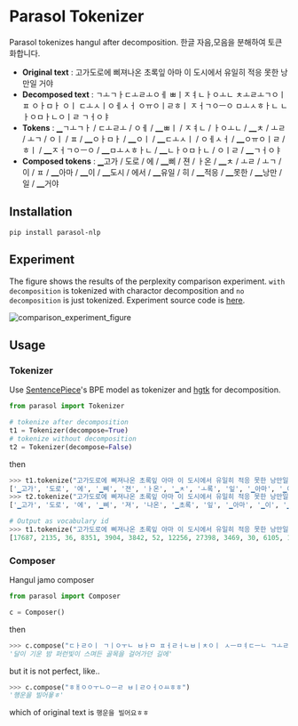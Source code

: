 Parasol Tokenizer
================

Parasol tokenizes hangul after decomposition.
한글 자음,모음을 분해하여 토큰화합니다.

* __Original text__ : 고가도로에 삐져나온 초록잎 아마 이 도시에서 유일히 적응 못한 낭만일 거야
* __Decomposed text__ : ㄱㅗㄱㅏㄷㅗㄹㅗㅇㅔ ㅃㅣㅈㅕㄴㅏㅇㅗㄴ ㅊㅗㄹㅗㄱㅇㅣㅍ ㅇㅏㅁㅏ ㅇㅣ ㄷㅗㅅㅣㅇㅔㅅㅓ ㅇㅠㅇㅣㄹㅎㅣ ㅈㅓㄱㅇㅡㅇ ㅁㅗㅅㅎㅏㄴ ㄴㅏㅇㅁㅏㄴㅇㅣㄹ ㄱㅓㅇㅑ
* __Tokens__ : ▁ㄱㅗㄱㅏ / ㄷㅗㄹㅗ / ㅇㅔ / ▁ㅃㅣ / ㅈㅕㄴ / ㅏㅇㅗㄴ / ▁ㅊ / ㅗㄹ / ㅗㄱ / ㅇㅣ / ㅍ / ▁ㅇㅏㅁㅏ / ▁ㅇㅣ / ▁ㄷㅗㅅㅣ / ㅇㅔㅅㅓ / ▁ㅇㅠㅇㅣㄹ / ㅎㅣ / ▁ㅈㅓㄱㅇㅡㅇ / ▁ㅁㅗㅅㅎㅏㄴ / ▁ㄴㅏㅇㅁㅏㄴ / ㅇㅣㄹ / ▁ㄱㅓㅇㅑ
* __Composed tokens__ : ▁고가 / 도로 / 에 / ▁삐 / 젼 / ㅏ온 / ▁ㅊ / ㅗㄹ / ㅗㄱ / 이 / ㅍ / ▁아마 / ▁이 / ▁도시 / 에서 / ▁유일 / 히 / ▁적응 / ▁못한 / ▁낭만 / 일 / ▁거야




## Installation

    pip install parasol-nlp

## Experiment

The figure shows the results of the perplexity comparison experiment. `with decomposition` is tokenized with charactor decomposition and `no decomposition` is just tokenized.
Experiment source code is [here](notebooks/Experiment.ipynb).

![comparison_experiment_figure](https://user-images.githubusercontent.com/5267023/92320080-b3f2a280-f059-11ea-9ed9-a937a365d889.png)

## Usage

### Tokenizer

Use [SentencePiece](https://github.com/google/sentencepiece)'s BPE model as tokenizer and [hgtk](https://github.com/bluedisk/hangul-toolkit) for decomposition.

```python
from parasol import Tokenizer

# tokenize after decomposition  
t1 = Tokenizer(decompose=True)
# tokenize without decomposition
t2 = Tokenizer(decompose=False)
```

then

```python
>>> t1.tokenize("고가도로에 삐져나온 초록잎 아마 이 도시에서 유일히 적응 못한 낭만일 거야")
['▁고가', '도로', '에', '▁삐', '젼', 'ㅏ온', '▁ㅊ', 'ㅗ록', '잎', '▁아마', '▁이', '▁도시', '에서', '▁유일', '히', '▁적응', '▁못한', '▁낭만', '일', '▁거야']
>>> t2.tokenize("고가도로에 삐져나온 초록잎 아마 이 도시에서 유일히 적응 못한 낭만일 거야")
['▁고가', '도로', '에', '▁삐', '져', '나온', '▁초록', '잎', '▁아마', '▁이', '▁도시', '에서', '▁유일', '히', '▁적응', '▁못한', '▁낭만', '일', '▁거야']

# Output as vocabulary id
>>> t1.tokenize("고가도로에 삐져나온 초록잎 아마 이 도시에서 유일히 적응 못한 낭만일 거야", as_id=True)
[17687, 2135, 36, 8351, 3904, 3842, 52, 12256, 27398, 3469, 30, 6105, 160, 3767, 198, 8953, 2345, 13164, 89, 6872]
```

### Composer

Hangul jamo composer

```python
from parasol import Composer

c = Composer()
```

then

```python
>>> c.compose("ㄷㅏㄹㅇㅣ ㄱㅣㅇㅜㄴ ㅂㅏㅁ ㅍㅓㄹㅓㄴㅂㅣㅊㅇㅣ ㅅㅡㅁㅕㄷㅡㄴ ㄱㅗㄹㅁㅗㄱㅇㅡㄹ ㄱㅓㄹㅇㅓㄱㅏㄷㅓㄴ ㄱㅣㄹㅇㅔ")
'달이 기운 밤 퍼런빛이 스며든 골목을 걸어가던 길에'
```

but it is not perfect, like..

```python
>>> c.compose("ㅎㅐㅇㅇㅜㄴㅇㅡㄹ ㅂㅣㄹㅇㅓㅇㅛㅎㅎ")
'행운을 빌어욯ㅎ'
```

which of original text is `행운을 빌어요ㅎㅎ`
